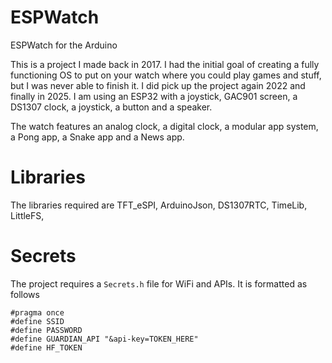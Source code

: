 # ESPWatch
ESPWatch for the Arduino <br>

This is a project I made back in 2017. I had the initial goal of creating a fully functioning OS to put on your watch where you could play games and stuff, but I was never able to finish it. I did pick up the project again 2022 and finally in 2025. I am using an ESP32 with a joystick, GAC901 screen, a DS1307 clock, a joystick, a button and a speaker. 

The watch features an analog clock, a digital clock, a modular app system, a Pong app, a Snake app and a News app.

# Libraries

The libraries required are TFT_eSPI, ArduinoJson, DS1307RTC, TimeLib, LittleFS, 
# Secrets
The project requires a `Secrets.h` file for WiFi and APIs. It is formatted as follows

```
#pragma once
#define SSID 
#define PASSWORD 
#define GUARDIAN_API "&api-key=TOKEN_HERE"
#define HF_TOKEN
```
